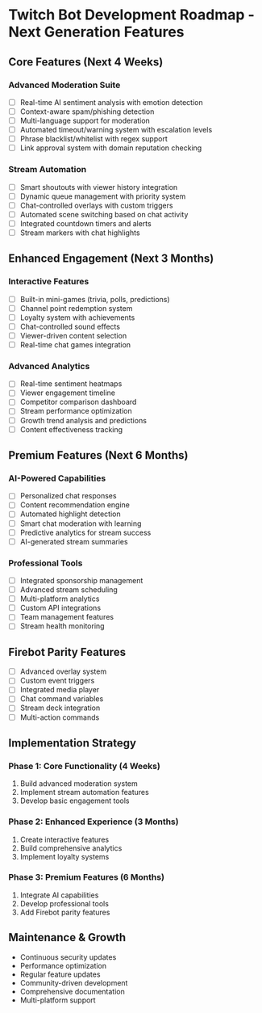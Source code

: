 # Twitch Bot Development Roadmap - Next Generation Features

## Core Features (Next 4 Weeks)
### Advanced Moderation Suite
- [ ] Real-time AI sentiment analysis with emotion detection
- [ ] Context-aware spam/phishing detection
- [ ] Multi-language support for moderation
- [ ] Automated timeout/warning system with escalation levels
- [ ] Phrase blacklist/whitelist with regex support
- [ ] Link approval system with domain reputation checking

### Stream Automation
- [ ] Smart shoutouts with viewer history integration
- [ ] Dynamic queue management with priority system
- [ ] Chat-controlled overlays with custom triggers
- [ ] Automated scene switching based on chat activity
- [ ] Integrated countdown timers and alerts
- [ ] Stream markers with chat highlights

## Enhanced Engagement (Next 3 Months)
### Interactive Features
- [ ] Built-in mini-games (trivia, polls, predictions)
- [ ] Channel point redemption system
- [ ] Loyalty system with achievements
- [ ] Chat-controlled sound effects
- [ ] Viewer-driven content selection
- [ ] Real-time chat games integration

### Advanced Analytics
- [ ] Real-time sentiment heatmaps
- [ ] Viewer engagement timeline
- [ ] Competitor comparison dashboard
- [ ] Stream performance optimization
- [ ] Growth trend analysis and predictions
- [ ] Content effectiveness tracking

## Premium Features (Next 6 Months)
### AI-Powered Capabilities
- [ ] Personalized chat responses
- [ ] Content recommendation engine
- [ ] Automated highlight detection
- [ ] Smart chat moderation with learning
- [ ] Predictive analytics for stream success
- [ ] AI-generated stream summaries

### Professional Tools
- [ ] Integrated sponsorship management
- [ ] Advanced stream scheduling
- [ ] Multi-platform analytics
- [ ] Custom API integrations
- [ ] Team management features
- [ ] Stream health monitoring

## Firebot Parity Features
- [ ] Advanced overlay system
- [ ] Custom event triggers
- [ ] Integrated media player
- [ ] Chat command variables
- [ ] Stream deck integration
- [ ] Multi-action commands

## Implementation Strategy

### Phase 1: Core Functionality (4 Weeks)
1. Build advanced moderation system
2. Implement stream automation features
3. Develop basic engagement tools

### Phase 2: Enhanced Experience (3 Months)
1. Create interactive features
2. Build comprehensive analytics
3. Implement loyalty systems

### Phase 3: Premium Features (6 Months)
1. Integrate AI capabilities
2. Develop professional tools
3. Add Firebot parity features

## Maintenance & Growth
- Continuous security updates
- Performance optimization
- Regular feature updates
- Community-driven development
- Comprehensive documentation
- Multi-platform support
